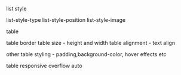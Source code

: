 list style

list-style-type
list-style-position
list-style-image

table

table border
table size - height and width
table alignment - text align

other table styling - padding,background-color, hover effects etc

table responsive
overflow auto

